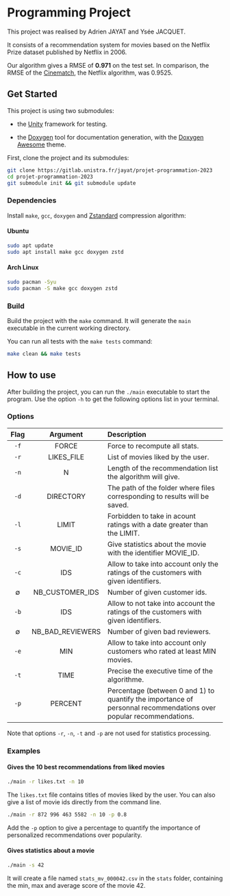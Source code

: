 # Programming Project

This project was realised by Adrien JAYAT and Ysée JACQUET.

It consists of a recommendation system for movies based on the Netflix Prize dataset published by Netflix in 2006.

Our algorithm gives a RMSE of **0.971** on the test set.
In comparison, the RMSE of the [Cinematch](https://en.wikipedia.org/wiki/Netflix_Prize#Prizes), the Netflix algorithm, was 0.9525.

## Get Started

This project is using two submodules:

- the [Unity](https://www.throwtheswitch.org/unity) framework for testing.

- the [Doxygen](https://www.doxygen.nl/download.html) tool for documentation generation, with the [Doxygen Awesome](https://jothepro.github.io/doxygen-awesome-css/) theme.

First, clone the project and its submodules:

```sh
git clone https://gitlab.unistra.fr/jayat/projet-programmation-2023
cd projet-programmation-2023
git submodule init && git submodule update
```

### Dependencies

Install `make`, `gcc`, `doxygen` and [Zstandard](https://github.com/facebook/zstd) compression algorithm:

#### Ubuntu

```sh
sudo apt update
sudo apt install make gcc doxygen zstd
```

#### Arch Linux

```sh
sudo pacman -Syu
sudo pacman -S make gcc doxygen zstd
```

### Build

Build the project with the `make` command. It will generate the `main` executable in the current working directory.

You can run all tests with the `make tests` command:

```sh
make clean && make tests
```

## How to use

After building the project, you can run the `./main` executable to start the program. Use the option `-h` to get the following options list in your terminal.

### Options

| Flag |     Argument     | Description                       |
| :--: | :--------------: | :-------------------------------- |
| `-f` |      FORCE       | Force to recompute all stats. |
| `-r` |    LIKES_FILE    | List of movies liked by the user. |
| `-n` |        N         | Length of the recommendation list the algorithm will give. |
| `-d` |    DIRECTORY     | The path of the folder where files corresponding to results will be saved. |
| `-l` |      LIMIT       | Forbidden to take in acount ratings with a date greater than the LIMIT. |
| `-s` |    MOVIE_ID      | Give statistics about the movie with the identifier MOVIE_ID. |
| `-c` |      IDS         | Allow to take into account only the ratings of the customers with given identifiers. |
|  ∅  |  NB_CUSTOMER_IDS | Number of given customer ids. |
| `-b` |       IDS        | Allow to not take into account the ratings of the customers with given identifiers. |
|  ∅  | NB_BAD_REVIEWERS | Number of given bad reviewers. |
| `-e` |       MIN        | Allow to take into account only customers who rated at least MIN movies. |
| `-t` |       TIME       | Precise the executive time of the algorithme. |
| `-p` |     PERCENT      | Percentage (between 0 and 1) to quantify the importance of personnal recommendations over popular recommendations. |

Note that options `-r`, `-n`, `-t` and `-p` are not used for statistics processing.

### Examples

#### Gives the 10 best recommendations from liked movies

```sh
./main -r likes.txt -n 10
```

The `likes.txt` file contains titles of movies liked by the user.
You can also give a list of movie ids directly from the command line.

```sh
./main -r 872 996 463 5582 -n 10 -p 0.8
```

Add the `-p` option to give a percentage to quantify the importance of personalized recommendations over popularity.

#### Gives statistics about a movie

```sh
./main -s 42
```

It will create a file named `stats_mv_000042.csv` in the `stats` folder, containing the min, max and average score of the movie 42.
